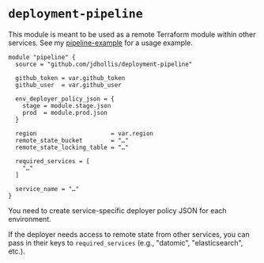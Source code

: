 # `deployment-pipeline`

This module is meant to be used as a remote Terraform module within other services.  See my [pipeline-example](https://github.com/jdhollis/pipeline-example) for a usage example.

```hcl
module "pipeline" {
  source = "github.com/jdhollis/deployment-pipeline"

  github_token = var.github_token
  github_user  = var.github_user

  env_deployer_policy_json = {
    stage = module.stage.json
    prod  = module.prod.json
  }

  region                     = var.region
  remote_state_bucket        = "…"
  remote_state_locking_table = "…"

  required_services = [
    "…"
  ]

  service_name = "…"
}
```

You need to create service-specific deployer policy JSON for each environment.

If the deployer needs access to remote state from other services, you can pass in their keys to `required_services` (e.g., "datomic", "elasticsearch", etc.).
